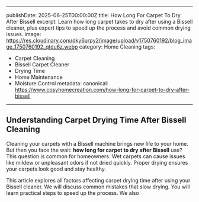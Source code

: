 
---
publishDate: 2025-06-25T00:00:00Z
title: How Long For Carpet To Dry After Bissell
excerpt: Learn how long carpet takes to dry after using a Bissell cleaner, plus expert tips to speed up the process and avoid common drying issues.
image: https://res.cloudinary.com/dky6urpy2/image/upload/v1750760192/blog_image_1750760192_qtdu6z.webp
category: Home Cleaning
tags:
  - Carpet Cleaning
  - Bissell Carpet Cleaner
  - Drying Time
  - Home Maintenance
  - Moisture Control
metadata:
  canonical: https://www.cosyhomecreation.com/how-long-for-carpet-to-dry-after-bissell
---

## Understanding Carpet Drying Time After Bissell Cleaning

Cleaning your carpets with a Bissell machine brings new life to your home. But then you face the wait: **how long for carpet to dry after Bissell** use? This question is common for homeowners. Wet carpets can cause issues like mildew or unpleasant odors if not dried quickly. Proper drying ensures your carpets look good and stay healthy.

This article explores all factors affecting carpet drying time after using your Bissell cleaner. We will discuss common mistakes that slow drying. You will learn practical steps to speed up the process. We also